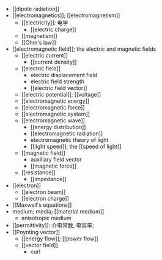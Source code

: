 - [[dipole radiation]]
- [[electromagnetics]]; [[electromagnetism]]
    - [[electricity]]: 电学
        - [[electric charge]]
    - [[magnetism]]
    - [[Ohm's law]]
- [[electromagnetic field]]; the electric and magnetic fields
    - [[electric current]]
        - [[current density]]
    - [[electric field]]
        - electric displacement field
        - electric field strength
        - [[electric field vector]]
    - [[electric potential]]; [[voltage]]
    - [[electromagnetic energy]]
    - [[electromagnetic force]]
    - [[electromagnetic system]]
    - [[electromagnetic wave]]
        - [[energy distribution]]
        - [[electromagnetic radiation]]
        - electromagnetic theory of light
        - [[light speed]]; the [[speed of light]]
    - [[magnetic field]]
        - auxiliary field vector
        - [[magnetic force]]
    - [[resistance]]
        - [[impedance]]
- [[electron]]
    - [[electron beam]]
    - [[electron charge]]
- [[Maxwell's equations]]
- medium; media; [[material medium]]
    - anisotropic medium
- [[permittivity]]: 介电常数, 电容率;
- [[Poynting vector]]
    - [[energy flow]]; [[power flow]]
    - [[vector field]]
        - curl
